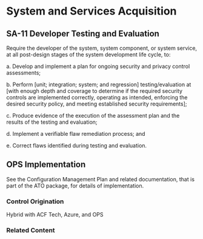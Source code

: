 # System and Services Acquisition
## SA-11 Developer Testing and Evaluation

Require the developer of the system, system component, or system service, at all post-design stages of the system development life cycle, to:

a. Develop and implement a plan for ongoing security and privacy control assessments;

b. Perform [unit; integration; system; and regression] testing/evaluation at [with enough depth and coverage to determine if the required security controls are implemented correctly, operating as intended, enforcing the desired security policy, and meeting established security requirements];

c. Produce evidence of the execution of the assessment plan and the results of the testing and evaluation;

d. Implement a verifiable flaw remediation process; and

e. Correct flaws identified during testing and evaluation.

## OPS Implementation

See the Configuration Management Plan and related documentation, that is part of the ATO package, for details of implementation.

### Control Origination

Hybrid with ACF Tech, Azure, and OPS

### Related Content
